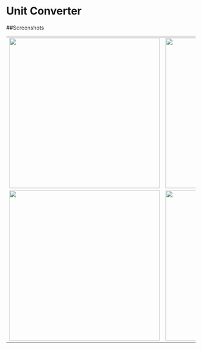 # Unit Converter

##Screenshots

<table>
  <tr>
    <td>
      <img src="https://user-images.githubusercontent.com/96254090/189539233-e47e2230-651a-46b9-b1bc-70d4f6ca65f0.png" height="400"/>
    </td>
    <td>
      <img src="https://user-images.githubusercontent.com/96254090/189539239-41bb5be7-1f53-435c-8031-2dc067850c65.png" height="400"/>
    </td>
    <td>
      <img src="https://user-images.githubusercontent.com/96254090/189539252-6e8f2e9a-3db4-4e09-9e9a-b07ea7f9474b.png" height="400"/>
    </td>
    <td>
      <img src="https://user-images.githubusercontent.com/96254090/189539245-347c8b97-a3a5-463b-83eb-1d1cfb951e8f.png" height="400"/>
    </td>
  </tr>
  <tr>
    <td>
      <img src="https://user-images.githubusercontent.com/96254090/189539253-ee8b2927-a020-4b7c-be71-734f6b1dd30f.png" height="400"/>
    </td>
    <td>
      <img src="https://user-images.githubusercontent.com/96254090/189539259-f1cee4af-b889-4049-8759-1c7150701e55.png" height="400"/>
    </td>
    <td>
      <img src="https://user-images.githubusercontent.com/96254090/189539260-c1938a3f-f7de-4777-8b34-5e10ba6c5fa9.png" height="400"/>
    </td>
    <td>
      <img src="https://user-images.githubusercontent.com/96254090/189539267-7e47c368-a77a-4a31-baa3-46d106c289fd.png" height="400"/>
    </td>
  </tr>
</table>
